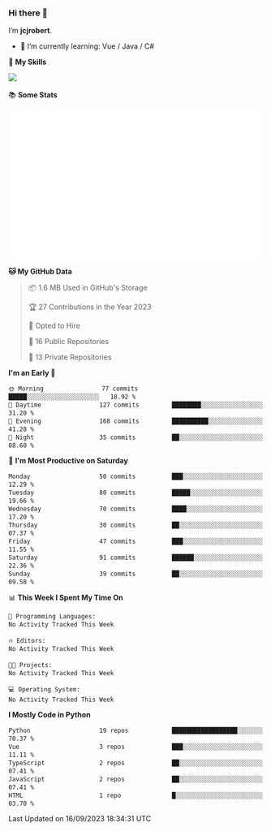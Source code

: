 ### Hi there 👋

I’m **jcjrobert**.

- 🌱 I’m currently learning: Vue / Java / C#

🌟 **My Skills**

![](https://img.shields.io/badge/-Python-3e74a2?style=flat-square&logo=Python&logoColor=fff)

📚 **Some Stats**

![](https://github.com/jcjrobert/github-stats/blob/master/generated/overview.svg)

<!--START_SECTION:waka-->
**🐱 My GitHub Data** 

> 📦 1.6 MB Used in GitHub's Storage 
 > 
> 🏆 27 Contributions in the Year 2023
 > 
> 💼 Opted to Hire
 > 
> 📜 16 Public Repositories 
 > 
> 🔑 13 Private Repositories 
 > 
**I'm an Early 🐤** 

```text
🌞 Morning                77 commits          █████░░░░░░░░░░░░░░░░░░░░   18.92 % 
🌆 Daytime                127 commits         ████████░░░░░░░░░░░░░░░░░   31.20 % 
🌃 Evening                168 commits         ██████████░░░░░░░░░░░░░░░   41.28 % 
🌙 Night                  35 commits          ██░░░░░░░░░░░░░░░░░░░░░░░   08.60 % 
```
📅 **I'm Most Productive on Saturday** 

```text
Monday                   50 commits          ███░░░░░░░░░░░░░░░░░░░░░░   12.29 % 
Tuesday                  80 commits          █████░░░░░░░░░░░░░░░░░░░░   19.66 % 
Wednesday                70 commits          ████░░░░░░░░░░░░░░░░░░░░░   17.20 % 
Thursday                 30 commits          ██░░░░░░░░░░░░░░░░░░░░░░░   07.37 % 
Friday                   47 commits          ███░░░░░░░░░░░░░░░░░░░░░░   11.55 % 
Saturday                 91 commits          ██████░░░░░░░░░░░░░░░░░░░   22.36 % 
Sunday                   39 commits          ██░░░░░░░░░░░░░░░░░░░░░░░   09.58 % 
```


📊 **This Week I Spent My Time On** 

```text
💬 Programming Languages: 
No Activity Tracked This Week

🔥 Editors: 
No Activity Tracked This Week

🐱‍💻 Projects: 
No Activity Tracked This Week

💻 Operating System: 
No Activity Tracked This Week
```

**I Mostly Code in Python** 

```text
Python                   19 repos            ██████████████████░░░░░░░   70.37 % 
Vue                      3 repos             ███░░░░░░░░░░░░░░░░░░░░░░   11.11 % 
TypeScript               2 repos             ██░░░░░░░░░░░░░░░░░░░░░░░   07.41 % 
JavaScript               2 repos             ██░░░░░░░░░░░░░░░░░░░░░░░   07.41 % 
HTML                     1 repo              █░░░░░░░░░░░░░░░░░░░░░░░░   03.70 % 
```




 Last Updated on 16/09/2023 18:34:31 UTC
<!--END_SECTION:waka-->
